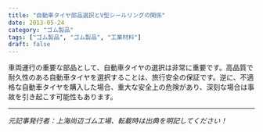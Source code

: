 ```yaml
---
title: "自動車タイヤ部品選択とV型シールリングの関係"
date: 2013-05-24
category: "ゴム製品"
tags: ["ゴム製品", "ゴム製品", "工業材料"]
draft: false
---
```


車両運行の重要な部品として、自動車タイヤの選択は非常に重要です。高品質で耐久性のある自動車タイヤを選択することは、旅行安全の保証です。逆に、不適格な自動車タイヤを購入した場合、重大な安全上の危険があり、深刻な場合は事故を引き起こす可能性もあります。

---

*元記事発行者：上海尚迈ゴム工場、転載時は出典を明記してください！*